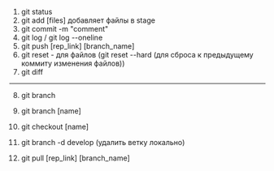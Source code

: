 1. git status
2. git add [files] добавляет файлы в stage 
3. git commit -m "comment"
4. git log / git log --oneline
5. git push [rep_link] [branch_name]
6. git reset - для файлов (git reset --hard (для сброса к предыдущему коммиту изменения файлов))
7. git diff

----
8. git branch 
9. git branch [name]
10. git checkout [name]
11. git branch -d develop (удалить ветку локально)

12. git pull [rep_link] [branch_name]